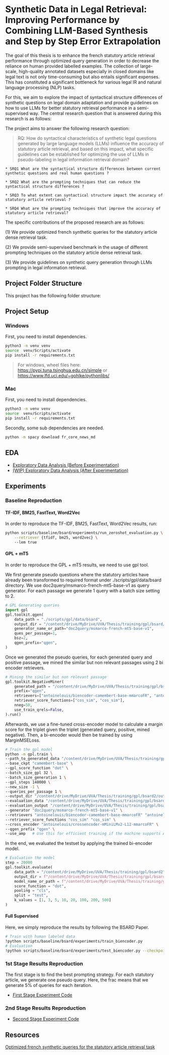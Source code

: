 # Synthetic Data in Legal Retrieval: Improving Performance by Combining LLM-Based Synthesis and Step by Step Error Extrapolation

The goal of this thesis is to enhance the french statutory article retrieval performance through optimized query generation in order to decrease the reliance on human provided labelled examples. The collection of large-scale, high-quality annotated datasets especially in closed domains like legal text is not only time-consuming but also entails significant expenses.  This has constituted a significant bottleneck for various legal IR and natural language processing (NLP) tasks.

For this, we aim to explore the impact of syntactical structure differences of synthetic questions on legal domain adaptation and provide guidelines on how to use LLMs for better statutory retrieval performance in a semi-supervised way. The central research question that is answered during this research
is as follows:

The project aims to answer the following research question: 

> RQ: How do syntactical characteristics of synthetic legal questions generated by large language models (LLMs) influence the accuracy of statutory article retrieval, and based on this impact, what specific guidelines can be established for optimizing the use of LLMs in pseudo-labeling in legal information retrieval domain?

    * SRQ1 What are the syntactical structure differences between current synthetic questions and real human questions ? 

    * SRQ2 What are the prompting techniques that can reduce the syntactical structure differences ? 

    * SRQ3 To what extent can syntactical structure impact the accuracy of statutory article retrieval ?

    * SRQ4 What are the prompting techniques that improve the accuracy of statutory article retrieval?

The specific contributions of the proposed research are as follows:

(1) We provide optimized french synthetic queries for the statutory article dense retrieval task.

(2) We provide semi-supervised benchmark in the usage of different prompting techniques on the statutory article dense retrieval task. 

(3) We provide guidelines on synthetic query generation through LLMs prompting in legal information retrieval.

## Project Folder Structure

This project has the following folder structure:


## Project Setup

### Windows
First, you need to install dependencies.
```bash
python3 -m venv venv
source  venv/Scripts/activate
pip install -r requirements.txt
```

> For windows, wheel files here: https://pypi.tuna.tsinghua.edu.cn/simple or https://www.lfd.uci.edu/~gohlke/pythonlibs/

### Mac
First, you need to install dependencies.
```bash
python3 -m venv venv
source  venv/Scripts/activate
pip install -r requirements.txt
```

Secondly, some sub dependencies are needed.
```bash
python -m spacy download fr_core_news_md
```

## EDA
* [Exploratory Data Analysis (Before Experimentation)](scripts/eda/Exploratory_Data_Analysis(Before_Experimentation).ipynb)
* [(WIP) Exploratory Data Analysis (After Experimentation)](scripts/eda/Exploratory_Data_Analysis(After_Experimentation).ipynb)


## Experiments

### Baseline Reproduction

#### TF-IDF, BM25, FastText, Word2Vec
In order to reproduce the TF-IDF, BM25, FastText, Word2Vec results, run:
```bash
python scripts/baseline/bsard/experiments/run_zeroshot_evaluation.py \
    --retriever {tfidf, bm25, word2vec} \ 
    --lem true
```

####  GPL + mT5
In order to reproduce the GPL + mT5 results, we need to use gpl tool.

We first generate pseudo questions where the statutory articles have already been transformed to required format under ./scripts/gpl/data/bsard directory. We use doc2query/msmarco-french-mt5-base-v1 as query generator. For each passage we generate 1 query with a batch size setting to 2.

```python
# GPL Generating queries
import gpl
gpl.toolkit.qgen(
    data_path = "./scripts/gpl/data/bsard",
    output_dir = "/content/drive/MyDrive/UVA/Thesis/training/gpl/bsard/generated",
    generator_name_or_path="doc2query/msmarco-french-mt5-base-v1",
    ques_per_passage=1,
    bsz=2,
    qgen_prefix="qgen",
)
```
Once we generated the pseudo queries, for each generated query and positive passage, we mined the similar but non relevant passages using 2 bi encoder retrievers.
```python
# Mining the similar but non relevant passage 
gpl.toolkit.NegativeMiner(
    generated_path = "/content/drive/MyDrive/UVA/Thesis/training/gpl/bsard/generated",
    prefix="qgen",
    retrievers=["antoinelouis/biencoder-camembert-base-mmarcoFR", "antoinelouis/biencoder-mMiniLMv2-L12-mmarcoFR"],
    retriever_score_functions=["cos_sim", "cos_sim"],
    nneg=50,
    use_train_qrels=False,
).run()
```

Afterwards, we use a fine-tuned cross-encoder model to calculate a margin score for the triplet given the triplet (generated query, positive,
mined negative). Then, a bi-encoder would then be trained by using MarginMSELoss.

```bash
# Train the gpl model
python -m gpl.train \
--path_to_generated_data "/content/drive/MyDrive/UVA/Thesis/training/gpl/bsard2/generated" \
--base_ckpt "camembert-base" \
--gpl_score_function "dot" \
--batch_size_gpl 32 \
--batch_size_generation 1 \
--gpl_steps 140000 \
--new_size -1 \
--queries_per_passage 1 \
--output_dir "/content/drive/MyDrive/UVA/Thesis/training/gpl/bsard2/output" \
--evaluation_data "/content/drive/MyDrive/UVA/Thesis/training/gpl/bsard2" \
--evaluation_output "/content/drive/MyDrive/UVA/Thesis/training/gpl/bsard2/evaluation" \
--generator "doc2query/msmarco-french-mt5-base-v1" \
--retrievers "antoinelouis/biencoder-camembert-base-mmarcoFR" "antoinelouis/biencoder-mMiniLMv2-L12-mmarcoFR" \
--retriever_score_functions "cos_sim" "cos_sim" \
--cross_encoder "antoinelouis/crossencoder-mMiniLMv2-L12-mmarcoFR" \
--qgen_prefix "qgen" \
--use_amp   # Use this for efficient training if the machine supports AMP
```

In the end, we evaluated the testset by applying the trained bi-encoder model.
```python
# Evaluation the model
step = 20000
gpl.toolkit.evaluate(
    data_path = "/content/drive/MyDrive/UVA/Thesis/training/gpl/bsard2",
    output_dir = f"/content/drive/MyDrive/UVA/Thesis/training/gpl/bsard2/evaluation/{step}",
    model_name_or_path = f"/content/drive/MyDrive/UVA/Thesis/training/gpl/bsard2/output/{step}",
    score_function = "dot",
    pooling = "cls",
    split = "test",
    k_values = [1, 3, 5, 10, 20, 100, 200, 500]
)
```

####  Full Supervised
Here, we simply reproduce the results by following the BSARD Paper.

```bash
# Train with human labeled data
!python scripts/baseline/bsard/experiments/train_biencoder.py
# Evaluation
!python scripts/baseline/bsard/experiments/test_biencoder.py --checkpoint_path "your model checkpoint_path"
```

### 1st Stage Results Reproduction

The first stage is to find the best prompting strategy. For each statutory article, we generate one pseudo query. Here, the frac means that we generate 5% of queries for each iteration. 

* [First Stage Experiment Code](scripts/experiments/first_stage.ipynb)


### 2nd Stage Results Reproduction
* [Second Stage Experiment Code](scripts/experiments/second_stage.ipynb)

## Resources
[Optimized french synthetic queries for the statutory article retrieval task](resources/best_stage2_synthetic_dataset.csv)




